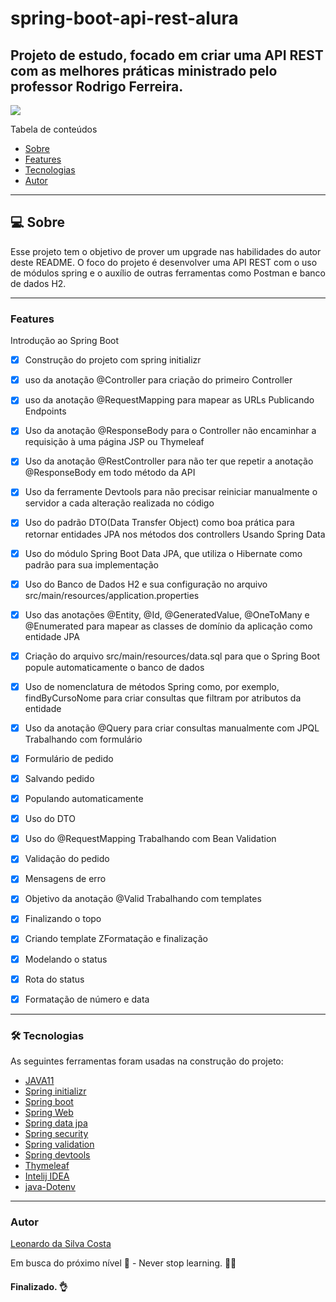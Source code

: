 # spring-boot-api-rest-alura
## Projeto de estudo, focado em criar uma API REST com as melhores práticas ministrado pelo professor Rodrigo Ferreira.
<img src="https://img.shields.io/static/v1?label=Spring&message=Study&color=6DB33F&style=for-the-badge&logo=SpringBoot">


Tabela de conteúdos

<!--ts-->
   * [Sobre](#Sobre)
   * [Features](#Sobre)
   * [Tecnologias](#tecnologias)
   * [Autor](#Sobre)
<!--te-->

---

## 💻 Sobre

Esse projeto tem o objetivo de prover um upgrade nas habilidades do autor deste README.
O foco do projeto é desenvolver uma API REST com o uso de módulos spring e o auxílio de outras ferramentas como Postman e banco de dados H2.

---
### Features

Introdução ao Spring Boot
- [x] Construção do projeto com spring initializr
- [x] uso da anotação @Controller para criação do primeiro Controller
- [x] uso da anotação @RequestMapping para mapear as URLs
Publicando Endpoints
- [x] Uso da anotação @ResponseBody para o Controller não encaminhar a requisição à uma página JSP ou Thymeleaf
- [x] Uso da anotação @RestController para não ter que repetir a anotação @ResponseBody em todo método da API 
- [x] Uso da ferramente Devtools para não precisar reiniciar manualmente o servidor a cada alteração realizada no código 
- [x] Uso do padrão DTO(Data Transfer Object) como boa prática para retornar entidades JPA nos métodos dos controllers 
Usando Spring Data
- [x] Uso do módulo Spring Boot Data JPA, que utiliza o Hibernate como padrão para sua implementação
- [x] Uso do Banco de Dados H2 e sua configuração no arquivo src/main/resources/application.properties
- [X] Uso das anotações @Entity, @Id, @GeneratedValue, @OneToMany e @Enumerated para mapear as classes de domínio da aplicação como entidade JPA
- [x] Criação do arquivo src/main/resources/data.sql para que o Spring Boot popule automaticamente o banco de dados
- [x] Uso de nomenclatura de métodos Spring como, por exemplo, findByCursoNome para criar consultas que filtram por atributos da entidade
- [x] Uso da anotação @Query para criar consultas manualmente com JPQL
Trabalhando com formulário
- [x] Formulário de pedido
- [x] Salvando pedido
- [x] Populando automaticamente
- [x] Uso do DTO
- [x] Uso do @RequestMapping
Trabalhando com Bean Validation
- [x] Validação do pedido
- [x] Mensagens de erro
- [x] Objetivo da anotação @Valid
Trabalhando com templates
- [x] Finalizando o topo
- [x] Criando template
ZFormatação e finalização
- [x] Modelando o status
- [x] Rota do status
- [x] Formatação de número e data


---

### 🛠 Tecnologias

As seguintes ferramentas foram usadas na construção do projeto:

- [JAVA11](https://www.oracle.com/br/java/technologies/javase/jdk11-archive-downloads.html)
- [Spring initializr](https://start.spring.io/)
- [Spring boot](https://spring.io/projects/spring-boot)
- [Spring Web](https://docs.spring.io/spring-framework/docs/3.2.x/spring-framework-reference/html/mvc.html)
- [Spring data jpa](https://spring.io/projects/spring-data-jpa)
- [Spring security](https://spring.io/projects/spring-security)
- [Spring validation](https://docs.spring.io/spring-framework/docs/3.2.x/spring-framework-reference/html/validation.html)
- [Spring devtools](https://docs.spring.io/spring-boot/docs/1.5.16.RELEASE/reference/html/using-boot-devtools.html)
- [Thymeleaf](https://www.thymeleaf.org/)
- [Intelij IDEA](https://www.jetbrains.com/pt-br/idea/)
- [java-Dotenv](https://github.com/cdimascio/java-dotenv)

---

### Autor
[Leonardo da Silva Costa](https://www.linkedin.com/in/leonardo-costa-b49b8062/)

Em busca do próximo nível 🚀 - Never stop learning. 🧑‍🎓


<h4> 
	Finalizado. 👌
</h4>

